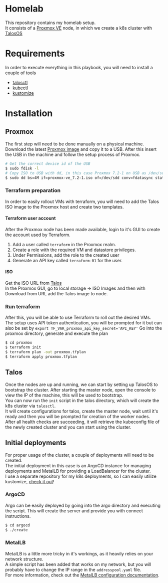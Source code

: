 # Homelab
This repository contains my homelab setup.  
It consists of a [Proxmox VE](https://www.proxmox.com/en/proxmox-ve) node, in which we create a k8s cluster with [TalosOS](talos.dev)

# Requirements
In order to execute everything in this playbook, you will need to install a couple of tools
- [talosctl](https://www.talos.dev/v1.1/introduction/getting-started/#talosctl)
- [kubectl](https://kubernetes.io/docs/tasks/tools/#kubectl)
- [kustomize](https://github.com/kubernetes-sigs/kustomize)

# Installation
## Proxmox
The first step will need to be done manually on a physical machine.  
Download the latest [Proxmox image](https://www.proxmox.com/en/downloads/category/iso-images-pve) and copy it to a USB. After this insert the USB in the machine and follow the setup process of Proxmox.  
```bash
# Get the correct device id of the USB
$ sudo fdisk -l
# Copy ISO to USB with dd, in this case Proxmox 7.2-1 on USB as /dev/sdd
$ sudo dd bs=4M if=proxmox-ve_7.2-1.iso of=/dev/sdd conv=fdatasync status=progress
```

### Terraform preparation
In order to easily rollout VMs with terraform, you will need to add the Talos ISO image to the Proxmox host and create two templates.  

#### Terraform user account
After the Proxmox node has been made available, login to it's GUI to create the account used by Terraform.
1. Add a user called `terraform` in the Proxmox realm.
2. Create a role with the required VM and datastore privileges.
3. Under Permissions, add the role to the created user
4. Generate an API key called `terraform-01` for the user.

#### ISO 
Get the ISO URL from [Talos](https://github.com/siderolabs/talos/releases)  
In the Proxmox GUI, go to local storage -> ISO Images and then with Download from URL add the Talos image to node.

### Run terraform
After this, you will be able to use Terraform to roll out the desired VMs.  
The setup uses API token authentication, you will be prompted for it but can also be set by `export TF_VAR_proxmox_api_key_secret='API_KEY'`
Go into the proxmox directory, generate and execute the plan  
```bash
$ cd proxmox
$ terraform init
$ terraform plan -out proxmox.tfplan
$ terraform apply proxmox.tfplan 
```

## Talos
Once the nodes are up and running, we can start by setting up TalosOS to bootstrap the cluster.
After starting the master node, open the console to view the IP of the machine, this will be used to bootstrap.  
You can now run the `init` script in the talos directory, which will create the k8s cluster via `talosctl`.  
It will create configurations for talos, create the master node, wait until it's ready and then you will be prompted for creation of the worker nodes.  
After all health checks are succeeding, it will retrieve the kubeconfig file of the newly created cluster and you can start using the cluster.  

## Initial deployments
For proper usage of the cluster, a couple of deployments will need to be created.  
The initial deployment in this case is an ArgoCD instance for managing deployments and MetalLB for providing a LoadBalancer for the cluster.  
I use a separate repository for my k8s deployments, so I can easily utilize kustomize, [check it out](https://github.com/rcomanne/k8s-infra-deployments)!  

### ArgoCD
Argo can be easily deployed by going into the argo directory and executing the script. This will create the server and provide you with connect instructions.  
```bash
$ cd argocd
$ ./create
```

### MetalLB
MetalLB is a little more tricky in it's workings, as it heavily relies on your network structure.  
A simple script has been added that works on my network, but you will probably have to change the IP range in the `addresspool.yaml` file.  
For more information, check out the [MetalLB configuration documentation](https://metallb.org/configuration/).